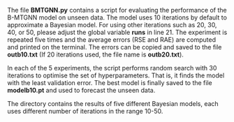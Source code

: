The file **BMTGNN.py** contains a script for evaluating the performance of the B-MTGNN model on unseen data. The model uses 10 iterations by default to approximate a Bayesian model. For using other iterations such as 20, 30, 40, or 50, please adjust the global variable **runs** in line 21. The experiment is repeated five times and the average errors (RSE and RAE) are computed and printed on the terminal. The errors can be copied and saved to the file **outb10.txt** (If 20 iterations used, the file name is  **outb20.txt**).

In each of the 5 experiments, the script performs random search with 30 iterations to optimise the set of hyperparameters. That is, it finds the model with the least validation error. The best model is finally saved to the file **modelb10.pt** and used to forecast the unseen data.

The directory contains the results of five different Bayesian models, each uses different number of iterations in the range 10-50.


